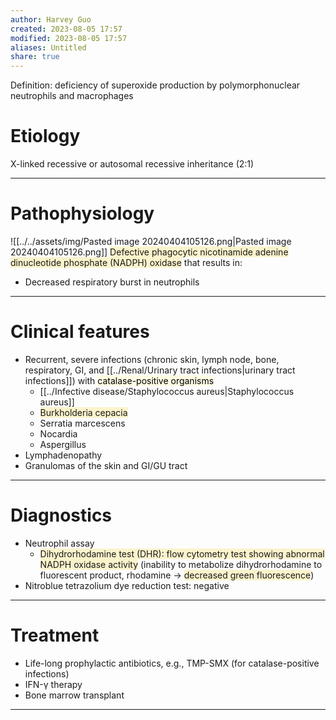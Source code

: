 ```yaml
---
author: Harvey Guo
created: 2023-08-05 17:57
modified: 2023-08-05 17:57
aliases: Untitled
share: true
---
```

Definition: deficiency of superoxide production by polymorphonuclear neutrophils and macrophages
# Etiology
X-linked recessive or autosomal recessive inheritance (2:1)

---
# Pathophysiology
![[../../assets/img/Pasted image 20240404105126.png|Pasted image 20240404105126.png]]
<span style="background:rgba(240, 200, 0, 0.2)">Defective phagocytic nicotinamide adenine dinucleotide phosphate (NADPH) oxidase</span> that results in:
- Decreased respiratory burst in neutrophils

---
# Clinical features
- Recurrent, severe infections (chronic skin, lymph node, bone, respiratory, GI, and [[../Renal/Urinary tract infections|urinary tract infections]]) with <mark style="background: #FFF3A34A;">catalase-positive organisms</mark>
	- [[../Infective disease/Staphylococcus aureus|Staphylococcus aureus]]
	- <span style="background:rgba(240, 200, 0, 0.2)">Burkholderia cepacia</span>
	- Serratia marcescens
	- Nocardia
	- Aspergillus
- Lymphadenopathy
- Granulomas of the skin and GI/GU tract

---
# Diagnostics
- Neutrophil assay
	- <span style="background:rgba(240, 200, 0, 0.2)">Dihydrorhodamine test (DHR): flow cytometry test showing abnormal NADPH oxidase activity</span> (inability to metabolize dihydrorhodamine to fluorescent product, rhodamine → <span style="background:rgba(240, 200, 0, 0.2)">decreased green fluorescence</span>)
 - Nitroblue tetrazolium dye reduction test: negative

---
# Treatment
- Life-long prophylactic antibiotics, e.g., TMP-SMX (for catalase-positive infections)
- IFN-γ therapy
- Bone marrow transplant

---
